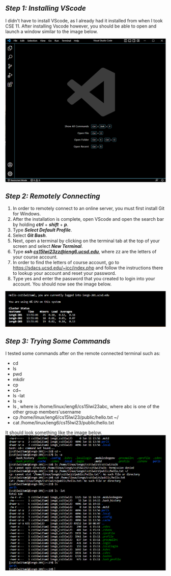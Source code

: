 ***Step 1: Installing VScode***
---
I didn't have to install VScode, as I already had it installed from when I took CSE 11. 
After installing Vscode however, you should be able to open and launch a window similar to the image below.

![Image](VScodeWindow.png)

***Step 2: Remotely Connecting***
---
1. In order to remotely connect to an online server, you must first install Git for Windows. 
2. After the installation is complete, open VScode and open the search bar by holding ***ctrl*** + ***shift*** + ***p***.
3. Type ***Select Default Profile***.
4. Select ***Git Bash***.
5. Next, open a terminal by clicking on the terminal tab at the top of your screen and select ***New Terminal***.
6. Type ***ssh cs15lwi23zz@ieng6.ucsd.edu***, where zz are the letters of your course account.
7. In order to find the letters of course account, go to https://sdacs.ucsd.edu/~icc/index.php and follow the instructions there to lookup your account and reset your password.
8. Type yes and enter the password that you created to login into your account. 
You should now see the image below.

![Image](RemoteConnect.png)

***Step 3: Trying Some Commands***
---
I tested some commands after on the remote connected terminal such as:

- cd 
- ls 
- pwd 
- mkdir
- cp 
- cd~
- ls -lat
- ls -a 
- ls <directory>, where <directory> is /home/linux/ieng6/cs15lwi23abc, where abc is one of the other group members'username
- cp /home/linux/ieng6/cs15lwi23/public/hello.txt ~/ 
- cat /home/linux/ieng6/cs15lwi23/public/hello.txt
  
It should look something like the image below.
![Image](CommandTest.png) 
